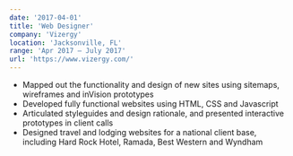 ```yaml
---
date: '2017-04-01'
title: 'Web Designer'
company: 'Vizergy'
location: 'Jacksonville, FL'
range: 'Apr 2017 – July 2017'
url: 'https://www.vizergy.com/'
---
```


- Mapped out the functionality and design of new sites using sitemaps, wireframes and inVision prototypes
- Developed fully functional websites using HTML, CSS and Javascript
- Articulated styleguides and design rationale, and presented interactive prototypes in client calls
- Designed travel and lodging websites for a national client base, including Hard Rock Hotel, Ramada, Best Western and Wyndham

